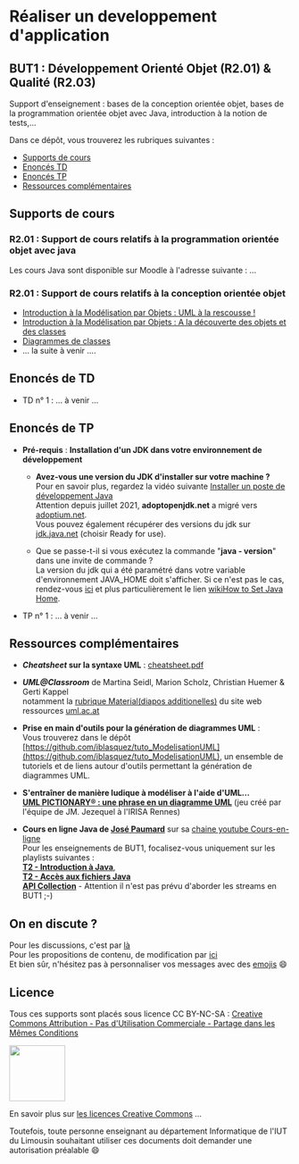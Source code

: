 #  Réaliser un developpement d'application  
BUT1 : Développement Orienté Objet (R2.01) & Qualité (R2.03)
---
Support d'enseignement : bases de la conception orientée objet, bases de la programmation orientée objet avec Java, introduction à la notion de tests,...


Dans ce dépôt, vous trouverez les rubriques suivantes :

- [Supports de cours](#cours)   
- [Enoncés TD](#td)  
- [Enoncés TP](#tp)
- [Ressources complémentaires](#ressources)  


## Supports de cours <a id="cours"></a>

### R2.01 : Support de cours relatifs à la programmation orientée objet avec java
Les cours Java sont disponible sur Moodle à l'adresse suivante : ...


### R2.01 : Support de cours relatifs à la conception orientée objet

- [Introduction à la Modélisation par Objets : UML à la rescousse !](./cours/1_IntroductionModelisationObjet_UML.pdf)  
- [Introduction à la Modélisation par Objets : A la découverte des objets et des classes](./cours/2_IntroductionModelisationObjet_DecouverteClassesObjet.pdf)  
- [Diagrammes de classes](./cours/3_DiagrammesDeClasses.pdf)  
- ... la suite à venir ....
 





## Enoncés de TD <a id="td"></a>

- TD n° 1 : ... à venir ...
<!-- - TD n° 1 : [Diagramme de classes](TD/NomTD.pdf) -->



## Enoncés de TP <a id="tp"></a>


- **Pré-requis** : **Installation d'un JDK dans votre environnement de développement**
	- **Avez-vous une version du JDK d'installer sur votre machine ?**  
Pour en savoir plus, regardez la vidéo suivante [Installer un poste de développement Java](https://www.youtube.com/watch?v=Kd8UC18rw6M)   
Attention depuis juillet 2021, **adoptopenjdk.net** a migré vers [adoptium.net](https://adoptium.net).  
Vous pouvez également récupérer des versions du jdk sur [jdk.java.net](https://jdk.java.net) (choisir Ready for use). 

	- Que se passe-t-il si vous exécutez la commande "**java - version**" dans une invite de commande ?  
La version du jdk qui a été paramétré dans votre variable d'environnement JAVA_HOME doit s'afficher. Si ce n'est pas le cas, rendez-vous [ici](https://github.com/iblasquez/Back2Basics_Developpement) et plus particulièrement le lien [wikiHow to Set Java Home](https://www.wikihow.com/Set-Java-Home).



- TP n° 1 : ... à venir ...
<!-- - TP n° 1 : [Diagramme de classes](TP/NomTP.pdf) -->


## Ressources complémentaires <a id="ressources"></a>

* **_Cheatsheet_ sur la syntaxe UML** : [cheatsheet.pdf](./ressources/cheatsheet_UML_Lou_Franco.pdf)


* **_UML@Classroom_** de Martina Seidl, Marion Scholz, Christian Huemer & Gerti Kappel  
notamment la [rubrique Material(diapos additionelles)](http://www.uml.ac.at/en/lernen) du site web ressources [uml.ac.at](http://www.uml.ac.at)


- **Prise en main d'outils pour la génération de diagrammes UML** :  
Vous trouverez dans le dépôt [https://github.com/iblasquez/tuto_ModelisationUML](https://github.com/iblasquez/tuto_ModelisationUML), un ensemble de tutoriels et de liens autour d'outils permettant la génération de diagrammes UML.


- **S'entraîner de manière ludique à modéliser à l'aide d'UML...**  
[**UML PICTIONARY® : une phrase en un diagramme UML**](http://people.irisa.fr/Francois.Schwarzentruber/mit2_cvfp_2012/uml_pictionary_cards.zip)   (jeu créé par l'équipe de JM. Jezequel à l'IRISA Rennes)

- **Cours en ligne Java de [José Paumard](https://twitter.com/JosePaumard)** sur sa [chaine youtube Cours-en-ligne](https://www.youtube.com/channel/UCIatmtIm9z5YEWuHbrUMLsw)  
Pour les enseignements de BUT1, focalisez-vous uniquement sur les playlists suivantes :  
[**T2 - Introduction à Java**](https://www.youtube.com/c/coursenlignejava/playlists?view=50&sort=dd&shelf_id=3),  
[**T2 - Accès aux fichiers Java**](https://www.youtube.com/c/coursenlignejava/playlists?view=50&shelf_id=5)  
[**API Collection**](https://www.youtube.com/playlist?list=PLzzeuFUy_CngUL4wcmpV4pmMJZnxUZt-_) - Attention il n'est pas prévu d'aborder les streams en BUT1 ;-)



## On en discute ?
Pour les discussions, c'est par [là](https://github.com/iblasquez/enseignement-but1-developpement/issues)  
Pour les propositions de contenu, de modification par [ici](https://github.com/iblasquez/enseignement-but1-developpement/pulls)  
Et bien sûr, n'hésitez pas à personnaliser vos messages avec des [emojis](http://www.webpagefx.com/tools/emoji-cheat-sheet/) :smile:

Licence
-------

Tous ces supports sont placés sous licence CC BY-NC-SA :  [Creative Commons
Attribution - Pas d'Utilisation Commerciale - Partage dans les Mêmes Conditions](https://creativecommons.org/licenses/by-nc-sa/4.0/)

<img src="https://licensebuttons.net/l/by-nc-sa/3.0/88x31.png" width="100">

En savoir plus sur [les licences Creative Commons](https://creativecommons.org/licenses/?lang=fr-FR) ...

Toutefois, toute personne enseignant au département Informatique de l'IUT du Limousin souhaitant utiliser ces documents doit demander une autorisation préalable :smile:

